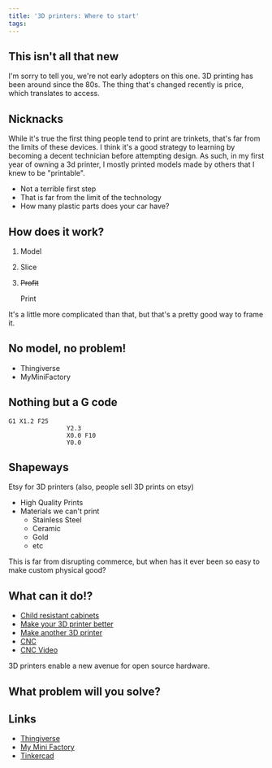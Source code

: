 ```yaml
---
title: '3D printers: Where to start'
tags:
---
```


## This isn't all that new

I'm sorry to tell you, we're not early adopters on this one. 3D printing has been around since the 80s. The thing that's changed recently is price, which translates to access.

## Nicknacks

While it's true the first thing people tend to print are trinkets, that's far from the limits of these devices. I think it's a good strategy to learning by becoming a decent technician before attempting design. As such, in my first year of owning a 3d printer, I mostly printed models made by others that I knew to be "printable".

* Not a terrible first step
* That is far from the limit of the technology
* How many plastic parts does your car have?

## How does it work?

1. Model
2. Slice
3. ~~Profit~~

   Print

It's a little more complicated than that, but that's a pretty good way to frame it.

## No model, no problem!

* Thingiverse
* MyMiniFactory

## Nothing but a G code

```
G1 X1.2 F25
				Y2.3
				X0.0 F10
				Y0.0
```

## Shapeways

Etsy for 3D printers (also, people sell 3D prints on etsy)

* High Quality Prints
* Materials we can't print
  * Stainless Steel
  * Ceramic
  * Gold
  * etc

This is far from disrupting commerce, but when has it ever been so easy to make custom physical good?

## What can it do!?

* [Child resistant cabinets](https://www.thingiverse.com/thing:28037)
* [Make your 3D printer better](https://www.thingiverse.com/thing:410721)
* [Make another 3D printer](http://reprap.org/)
* [CNC](https://www.thingiverse.com/thing:989593)
* [CNC Video](https://photos.google.com/search/cnc/photo/AF1QipPDBj32hiPMXwIb1YwX9BX6cnF0A4eIIG3SDCv6)

3D printers enable a new avenue for open source hardware.

## What problem will you solve?

## Links

* [Thingiverse](https://www.thingiverse.com/)
* [My Mini Factory](https://www.myminifactory.com/)
* [Tinkercad](https://www.tinkercad.com/)